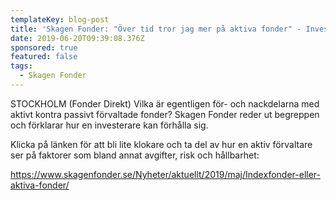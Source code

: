 ```yaml
---
templateKey: blog-post
title: 'Skagen Fonder: "Över tid tror jag mer på aktiva fonder" - Investeringsdirektör'
date: 2019-06-20T09:39:08.376Z
sponsored: true
featured: false
tags:
  - Skagen Fonder
---
```

STOCKHOLM (Fonder Direkt) Vilka är egentligen för- och nackdelarna med aktivt kontra passivt förvaltade fonder? Skagen Fonder reder ut begreppen och förklarar hur en investerare kan förhålla sig. 

Klicka på länken för att bli lite klokare och ta del av hur en aktiv förvaltare ser på faktorer som bland annat avgifter, risk och hållbarhet:


<https://www.skagenfonder.se/Nyheter/aktuellt/2019/maj/Indexfonder-eller-aktiva-fonder/>

